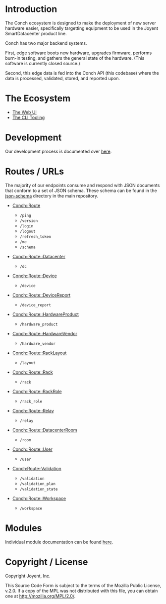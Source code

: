 # Introduction

The Conch ecosystem is designed to make the deployment of new server hardware
easier, specifically targetting equipment to be used in the Joyent
SmartDatacenter product line.

Conch has two major backend systems.

First, edge software boots new hardware, upgrades firmware, performs burn-in
testing, and gathers the general state of the hardware. (This software is
currently closed source.)

Second, this edge data is fed into the Conch API (this codebase) where the data
is processed, validated, stored, and reported upon.

# The Ecosystem

* [The Web UI](https://github.com/joyent/conch-ui)
* [The CLI Tooling](https://github.com/joyent/conch-shell)

# Development

Our development process is documented over [here](development).

# Routes / URLs

The majority of our endpoints consume and respond with JSON documents that
conform to a set of JSON schema. These schema can be found in the
[json-schema](https://github.com/joyent/conch/tree/master/json-schema)
directory in the main repository.

* [Conch::Route](modules/Conch::Route)
  * `/ping`
  * `/version`
  * `/login`
  * `/logout`
  * `/refresh_token`
  * `/me`
  * `/schema`

* [Conch::Route::Datacenter](modules/Conch::Route::Datacenter)
  * `/dc`

* [Conch::Route::Device](modules/Conch::Route::Device)
  * `/device`

* [Conch::Route::DeviceReport](modules/Conch::Route::DeviceReport)
  * `/device_report`

* [Conch::Route::HardwareProduct](modules/Conch::Route::HardwareProduct)
  * `/hardware_product`

* [Conch::Route::HardwareVendor](modules/Conch::Route::HardwareVendor)
  * `/hardware_vendor`

* [Conch::Route::RackLayout](modules/Conch::Route::RackLayout)
  * `/layout`

* [Conch::Route::Rack](modules/Conch::Route::Rack)
  * `/rack`

* [Conch::Route::RackRole](modules/Conch::Route::RackRole)
  * `/rack_role`

* [Conch::Route::Relay](modules/Conch::Route::Relay)
  * `/relay`

* [Conch::Route::DatacenterRoom](modules/Conch::Route::DatacenterRoom)
  * `/room`

* [Conch::Route::User](modules/Conch::Route::User)
  * `/user`

* [Conch:Route::Validation](modules/Conch::Route::Validation)
  * `/validation`
  * `/validation_plan`
  * `/validation_state`

* [Conch::Route::Workspace](modules/Conch::Route::Workspace)
  * `/workspace`

# Modules

Individual module documentation can be found [here](modules).

# Copyright / License

Copyright Joyent, Inc.

This Source Code Form is subject to the terms of the Mozilla Public License,
v.2.0. If a copy of the MPL was not distributed with this file, you can
obtain one at <http://mozilla.org/MPL/2.0/>.
